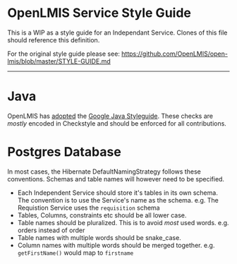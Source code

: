 # OpenLMIS Service Style Guide
This is a WIP as a style guide for an Independant Service.  Clones of this file should reference this definition.

For the original style guide please see:
https://github.com/OpenLMIS/open-lmis/blob/master/STYLE-GUIDE.md

---

# Java
OpenLMIS has [adopted](https://groups.google.com/d/msg/openlmis-dev/CCwBglBFbpk/pY406WbkAAAJ) the [Google Java Styleguide](https://google.github.io/styleguide/javaguide.html).  These checks are *mostly* encoded in Checkstyle and should be enforced for all contributions.

# Postgres Database
In most cases, the Hibernate DefaultNamingStrategy follows these conventions.  Schemas and table names will however need to be specified.

* Each Independent Service should store it's tables in its own schema.  The convention is to use the Service's name as the schema.  e.g. The Requistion Service uses the `requisition` schema
* Tables, Columns, constraints etc should be all lower case.
* Table names should be pluralized.  This is to avoid *most* used words. e.g. orders instead of order
* Table names with multiple words should be snake_case.
* Column names with multiple words should be merged together.  e.g. `getFirstName()` would map to `firstname`
